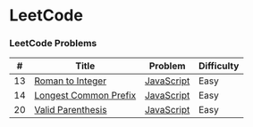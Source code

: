 LeetCode
========

### LeetCode Problems



| # | Title | Problem | Difficulty |
|---| ----- | -------- | ---------- |
|13|[Roman to Integer](https://leetcode.com/problems/roman-to-integer/) | [JavaScript](Easy/RomanToInteger.js)|Easy|
|14|[Longest Common Prefix](https://leetcode.com/problems/longest-common-prefix/) | [JavaScript](Easy/longestCommonPrefix.js)|Easy|
|20|[Valid Parenthesis](https://leetcode.com/problems/valid-parentheses/submissions/) | [JavaScript](Easy/valid_parentheses.js)|Easy|
